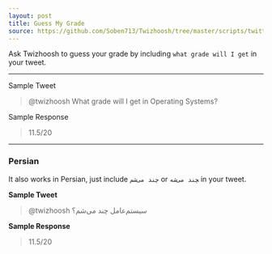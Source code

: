 ```yaml
---
layout: post
title: Guess My Grade
source: https://github.com/Soben713/Twizhoosh/tree/master/scripts/twitter_related/get_grade
---
```


Ask Twizhoosh to guess your grade by including `what grade will I get` in your tweet.

<!--more-->

---

Sample Tweet

> @twizhoosh What grade will I get in Operating Systems?

Sample Response

> 11.5/20

---

### Persian

It also works in Persian, just include `چند می‌شم` or ‍‍‍‍`چند می‌شه` in your tweet.

**Sample Tweet**

> @twizhoosh سیستم‌عامل چند می‌شم؟

**Sample Response**

> 11.5/20
